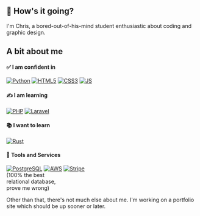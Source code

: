 ## <span style="text-decoration: none;">👋 How's it going?</span>
<p>I'm Chris, a bored-out-of-his-mind student enthusiastic about coding and graphic design.</p>

## A bit about me

#### ✅ I am confident in
[![Python](https://img.shields.io/badge/Python-3776AB?style=for-the-badge&logo=python&logoColor=white)](https://www.python.org)
[![HTML5](https://img.shields.io/badge/html5-%23E34F26.svg?style=for-the-badge&logo=html5&logoColor=white)](https://developer.mozilla.org/en-US/docs/Web/HTML)
[![CSS3](https://img.shields.io/badge/css3-%231572B6.svg?style=for-the-badge&logo=css3&logoColor=white)](https://developer.mozilla.org/en-US/docs/Web/CSS)
[![JS](https://img.shields.io/badge/JavaScript-F7DF1E?style=for-the-badge&logo=javascript&logoColor=black)](https://developer.mozilla.org/en-US/docs/Web/JavaScript)

#### ✍️ I am learning
[![PHP](https://img.shields.io/badge/PHP-777BB4?style=for-the-badge&logo=php&logoColor=white)](https://www.php.net)
[![Laravel](https://img.shields.io/badge/Laravel-FF2D20?style=for-the-badge&logo=laravel&logoColor=white)](https://laravel.com/)
#### 📚 I want to learn

[![Rust](https://img.shields.io/badge/Rust-000000?style=for-the-badge&logo=rust&logoColor=white)](https://www.rust-lang.org/)<br />
#### 🔧 Tools and Services
[![PostgreSQL](https://img.shields.io/badge/PostgreSQL-316192?style=for-the-badge&logo=postgresql&logoColor=white)](https://www.postgresql.org) 
[![AWS](https://img.shields.io/badge/AWS-%23FF9900.svg?style=for-the-badge&logo=amazon-aws&logoColor=white)](https://aws.amazon.com/)
[![Stripe](https://img.shields.io/badge/Stripe-626CD9?style=for-the-badge&logo=Stripe&logoColor=white)](https://www.stripe.com)<br />(100% the best<br /> relational database, <br />prove me wrong)

Other than that, there's not much else about me. I'm working on a portfolio site which should be up sooner or later.
